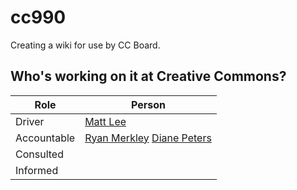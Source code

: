 # cc990
Creating a wiki for use by CC Board. 

## Who's working on it at Creative Commons?

| Role  | Person |
| ------------- | ------------- |
| Driver  | [Matt Lee](https://github.com/mattl)  |
| Accountable  | [Ryan Merkley](https://github.com/ryanmerkley) [Diane Peters](https://github.com/peterspdx)|
| Consulted |
| Informed |
